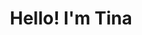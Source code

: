 <!DOCTYPE Html> 
<html>
<body>
<title>Tina Chen's Portfolio</title>

<h1 align=center>Hello! I'm Tina</h1>
